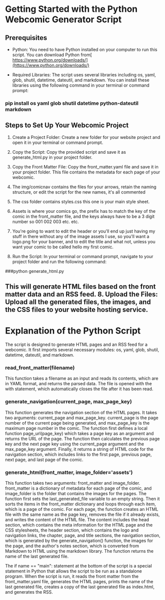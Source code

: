 Getting Started with the Python Webcomic Generator Script
=========================================================

Prerequisites
-------------

-   Python: You need to have Python installed on your computer to run this script. You can download Python from[ https://www.python.org/downloads/](https://www.python.org/downloads/)

-   Required Libraries: The script uses several libraries including os, yaml, glob, shutil, datetime, dateutil, and markdown. You can install these libraries using the following command in your terminal or command prompt:

### pip install os yaml glob shutil datetime python-dateutil markdown

Steps to Set Up Your Webcomic Project
-------------------------------------

1.  Create a Project Folder: Create a new folder for your website project and open it in your terminal or command prompt.

2.  Copy the Script: Copy the provided script and save it as generate_html.py in your project folder.

3.  Copy the Front Matter File: Copy the front_matter.yaml file and save it in your project folder. This file contains the metadata for each page of your webcomic.

4. The img/comicnav contains the files for your arrows, retain the naming structure, or edit the script for the new names, it's all commented

5. The css folder contains styles.css this one is your main style sheet.

6. Assets is where your comics go, the prefix has to match the key of the comic in the front_matter file, and the keys always have to be a 3 digit number so 001 002 003 etc. etc.

7. You're going to want to edit the header or you'll end up just having my stuff in there without any of the image assets I use, so you'll want a logo.png for your banner, and to edit the title and what not, unless you want your comic to be called hello my first comic.

7.  Run the Script: In your terminal or command prompt, navigate to your project folder and run the following command:

###python generate_html.py

This will generate HTML files based on the front matter data and an RSS feed. 8. Upload the Files: Upload all the generated files, the images, and the CSS files to your website hosting service.
-------------------------------------------------------------------------------------------------------------------------------------------------------------------------------------------------

Explanation of the Python Script
================================

The script is designed to generate HTML pages and an RSS feed for a webcomic. It first imports several necessary modules: os, yaml, glob, shutil, datetime, dateutil, and markdown.

### read_front_matter(filename)

This function takes a filename as an input and reads its contents, which are in YAML format, and returns the parsed data. The file is opened with the with statement, which automatically closes the file after it has been read.

### generate_navigation(current_page, max_page_key)

This function generates the navigation section of the HTML pages. It takes two arguments: current_page and max_page_key. current_page is the page number of the current page being generated, and max_page_key is the maximum page number in the comic. The function first defines a local function page_url(page_key) which takes a page key as an argument and returns the URL of the page. The function then calculates the previous page key and the next page key using the current_page argument and the max_page_key argument. Finally, it returns a string of HTML code for the navigation section, which includes links to the first page, previous page, next page, and last page of the comic.

### generate_html(front_matter, image_folder='assets')

This function takes two arguments: front_matter and image_folder. front_matter is a dictionary of metadata for each page of the comic, and image_folder is the folder that contains the images for the pages. The function first sets the last_generated_file variable to an empty string. Then it sorts the items in the front_matter dictionary and loops through each item, which is a page of the comic. For each page, the function creates an HTML file with the same name as the page key, removes the file if it already exists, and writes the content of the HTML file. The content includes the head section, which contains the meta information for the HTML page and the CSS stylesheets, the header section, which contains the logo and navigation links, the chapter, page, and title sections, the navigation section, which is generated by the generate_navigation() function, the images for the page, and the author's notes section, which is converted from Markdown to HTML using the markdown library. The function returns the name of the last generated file.

The if name == "main": statement at the bottom of the script is a special statement in Python that allows the script to be run as a standalone program. When the script is run, it reads the front matter from the front_matter.yaml file, generates the HTML pages, prints the name of the last generated file, creates a copy of the last generated file as index.html, and generates the RSS.
